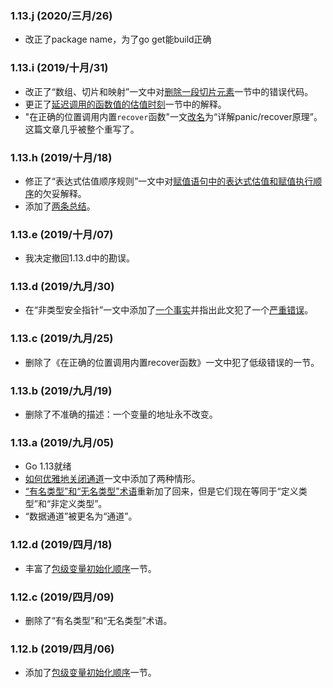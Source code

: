 ### 1.13.j (2020/三月/26)

* 改正了package name，为了go get能build正确

### 1.13.i (2019/十月/31)

* 改正了“数组、切片和映射”一文中对[删除一段切片元素](https://gfw.go101.org/article/container.html#delete-slice-elements)一节中的错误代码。
* 更正了[延迟调用的函数值的估值时刻](https://gfw.go101.org/article/function.html#function-evaluation-time)一节中的解释。
* "在正确的位置调用内置<code>recover</code>函数"一文[改名](https://gfw.go101.org/article/panic-and-recover-more.html)为“详解panic/recover原理”。这篇文章几乎被整个重写了。

### 1.13.h (2019/十月/18)

* 修正了“表达式估值顺序规则”一文中对[赋值语句中的表达式估值和赋值执行顺序](https://gfw.go101.org/article/evaluation-orders.html#value-assignment)的欠妥解释。
* 添加了[两条总结](https://gfw.go101.org/article/101.html#compiler-optimizations)。

### 1.13.e (2019/十月/07)

* 我决定撤回1.13.d中的勘误。

### 1.13.d (2019/九月/30)

* 在“非类型安全指针”一文中添加了<a href="https://gfw.go101.org/article/unsafe.html#fact-value-address-might-change">一个事实</a>并指出此文犯了一个<a href="https://gfw.go101.org/article/unsafe.html#pattern-convert-to-uintptr-and-back">严重错误</a>。
  
### 1.13.c (2019/九月/25)

* 删除了《在正确的位置调用内置recover函数》一文中犯了低级错误的一节。

### 1.13.b (2019/九月/19)

* 删除了不准确的描述：一个变量的地址永不改变。

### 1.13.a (2019/九月/05)

* Go 1.13就绪
* [如何优雅地关闭通道](https://gfw.go101.org/article/channel-closing.html)一文中添加了两种情形。
* [“有名类型”和“无名类型”术语](https://gfw.go101.org/article/type-system-overview.html#unnamed-type)重新加了回来，但是它们现在等同于“定义类型”和“非定义类型”。
* “数据通道”被更名为“通道”。

### 1.12.d (2019/四月/18)

* 丰富了[包级变量初始化顺序](https://gfw.go101.org/article/evaluation-orders.html#package-level-variables)一节。

### 1.12.c (2019/四月/09)

* 删除了“有名类型”和“无名类型”术语。

### 1.12.b (2019/四月/06)

* 添加了[包级变量初始化顺序](https://gfw.go101.org/article/evaluation-orders.html#package-level-variables)一节。

